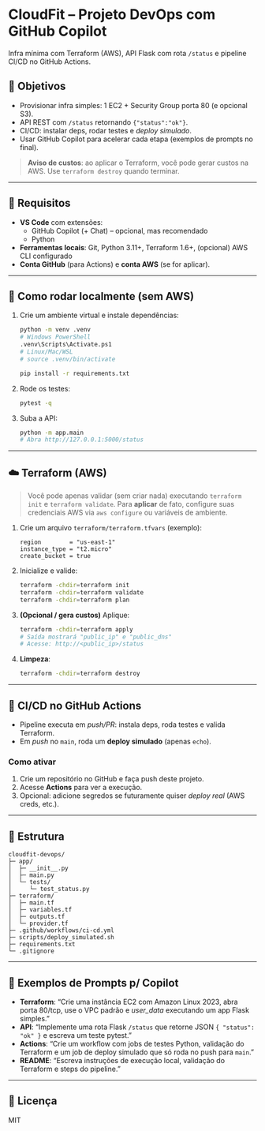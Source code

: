 # CloudFit – Projeto DevOps com GitHub Copilot

Infra mínima com Terraform (AWS), API Flask com rota `/status` e pipeline CI/CD no GitHub Actions.

## 🎯 Objetivos
- Provisionar infra simples: 1 EC2 + Security Group porta 80 (e opcional S3).
- API REST com `/status` retornando `{"status":"ok"}`.
- CI/CD: instalar deps, rodar testes e *deploy simulado*.
- Usar GitHub Copilot para acelerar cada etapa (exemplos de prompts no final).

> **Aviso de custos**: ao aplicar o Terraform, você pode gerar custos na AWS. Use `terraform destroy` quando terminar.

---

## 🧰 Requisitos
- **VS Code** com extensões:
  - GitHub Copilot (+ Chat) – opcional, mas recomendado
  - Python
- **Ferramentas locais**: Git, Python 3.11+, Terraform 1.6+, (opcional) AWS CLI configurado
- **Conta GitHub** (para Actions) e **conta AWS** (se for aplicar).

---

## 🚀 Como rodar localmente (sem AWS)
1. Crie um ambiente virtual e instale dependências:
   ```bash
   python -m venv .venv
   # Windows PowerShell
   .venv\Scripts\Activate.ps1
   # Linux/Mac/WSL
   # source .venv/bin/activate

   pip install -r requirements.txt
   ```

2. Rode os testes:
   ```bash
   pytest -q
   ```

3. Suba a API:
   ```bash
   python -m app.main
   # Abra http://127.0.0.1:5000/status
   ```

---

## ☁️ Terraform (AWS)
> Você pode apenas validar (sem criar nada) executando `terraform init` e `terraform validate`.
> Para **aplicar** de fato, configure suas credenciais AWS via `aws configure` ou variáveis de ambiente.

1. Crie um arquivo `terraform/terraform.tfvars` (exemplo):
   ```hcl
   region        = "us-east-1"
   instance_type = "t2.micro"
   create_bucket = true
   ```

2. Inicialize e valide:
   ```bash
   terraform -chdir=terraform init
   terraform -chdir=terraform validate
   terraform -chdir=terraform plan
   ```

3. **(Opcional / gera custos)** Aplique:
   ```bash
   terraform -chdir=terraform apply
   # Saída mostrará "public_ip" e "public_dns"
   # Acesse: http://<public_ip>/status
   ```

4. **Limpeza**:
   ```bash
   terraform -chdir=terraform destroy
   ```

---

## 🤖 CI/CD no GitHub Actions
- Pipeline executa em *push/PR*: instala deps, roda testes e valida Terraform.
- Em *push* no `main`, roda um **deploy simulado** (apenas `echo`).

### Como ativar
1. Crie um repositório no GitHub e faça push deste projeto.
2. Acesse **Actions** para ver a execução.
3. Opcional: adicione segredos se futuramente quiser *deploy real* (AWS creds, etc.).

---

## 🧪 Estrutura
```
cloudfit-devops/
├─ app/
│  ├─ __init__.py
│  ├─ main.py
│  └─ tests/
│     └─ test_status.py
├─ terraform/
│  ├─ main.tf
│  ├─ variables.tf
│  ├─ outputs.tf
│  └─ provider.tf
├─ .github/workflows/ci-cd.yml
├─ scripts/deploy_simulated.sh
├─ requirements.txt
└─ .gitignore
```

---

## 💬 Exemplos de Prompts p/ Copilot
- **Terraform**: “Crie uma instância EC2 com Amazon Linux 2023, abra porta 80/tcp, use o VPC padrão e *user_data* executando um app Flask simples.”
- **API**: “Implemente uma rota Flask `/status` que retorne JSON `{ "status": "ok" }` e escreva um teste pytest.”
- **Actions**: “Crie um workflow com jobs de testes Python, validação do Terraform e um job de deploy simulado que só roda no push para `main`.”
- **README**: “Escreva instruções de execução local, validação do Terraform e steps do pipeline.”

---

## 📄 Licença
MIT
